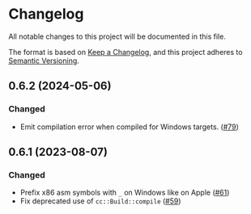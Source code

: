 # Changelog

All notable changes to this project will be documented in this file.

The format is based on [Keep a Changelog](https://keepachangelog.com/en/1.0.0/),
and this project adheres to [Semantic Versioning](https://semver.org/spec/v2.0.0.html).

## 0.6.2 (2024-05-06)
### Changed
- Emit compilation error when compiled for Windows targets. ([#79])

[#79]: https://github.com/RustCrypto/asm-hashes/pull/79

## 0.6.1 (2023-08-07)
### Changed
- Prefix x86 asm symbols with `_` on Windows like on Apple ([#61])
- Fix deprecated use of `cc::Build::compile` ([#59])

[#61]: https://github.com/RustCrypto/asm-hashes/pull/61
[#59]: https://github.com/RustCrypto/asm-hashes/pull/59
